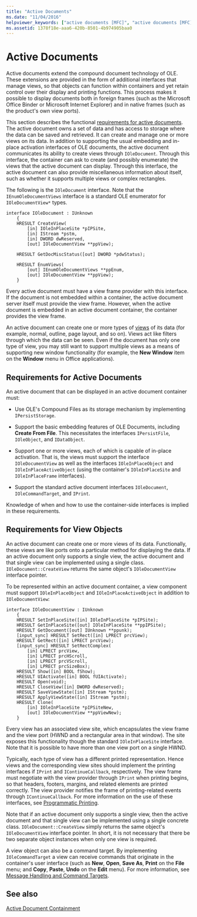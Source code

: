 ```yaml
---
title: "Active Documents"
ms.date: "11/04/2016"
helpviewer_keywords: ["active documents [MFC]", "active documents [MFC], requirements", "view objects [MFC], requirements", "OLE [MFC], active documents", "views [MFC], active documents", "active documents [MFC], views"]
ms.assetid: 1378f18e-aaa6-420b-8501-4b974905baa0
---
```

# Active Documents

Active documents extend the compound document technology of OLE. These extensions are provided in the form of additional interfaces that manage views, so that objects can function within containers and yet retain control over their display and printing functions. This process makes it possible to display documents both in foreign frames (such as the Microsoft Office Binder or Microsoft Internet Explorer) and in native frames (such as the product's own view ports).

This section describes the functional [requirements for active documents](#requirements_for_active_documents). The active document owns a set of data and has access to storage where the data can be saved and retrieved. It can create and manage one or more views on its data. In addition to supporting the usual embedding and in-place activation interfaces of OLE documents, the active document communicates its ability to create views through `IOleDocument`. Through this interface, the container can ask to create (and possibly enumerate) the views that the active document can display. Through this interface, the active document can also provide miscellaneous information about itself, such as whether it supports multiple views or complex rectangles.

The following is the `IOleDocument` interface. Note that the `IEnumOleDocumentViews` interface is a standard OLE enumerator for `IOleDocumentView*` types.

```
interface IOleDocument : IUnknown
    {
    HRESULT CreateView(
        [in] IOleInPlaceSite *pIPSite,
        [in] IStream *pstm,
        [in] DWORD dwReserved,
        [out] IOleDocumentView **ppView);

    HRESULT GetDocMiscStatus([out] DWORD *pdwStatus);

    HRESULT EnumViews(
        [out] IEnumOleDocumentViews **ppEnum,
        [out] IOleDocumentView **ppView);
    }
```

Every active document must have a view frame provider with this interface. If the document is not embedded within a container, the active document server itself must provide the view frame. However, when the active document is embedded in an active document container, the container provides the view frame.

An active document can create one or more types of [views](#requirements_for_view_objects) of its data (for example, normal, outline, page layout, and so on). Views act like filters through which the data can be seen. Even if the document has only one type of view, you may still want to support multiple views as a means of supporting new window functionality (for example, the **New Window** item on the **Window** menu in Office applications).

## <a name="requirements_for_active_documents"></a> Requirements for Active Documents

An active document that can be displayed in an active document container must:

- Use OLE's Compound Files as its storage mechanism by implementing `IPersistStorage`.

- Support the basic embedding features of OLE Documents, including **Create From File**. This necessitates the interfaces `IPersistFile`, `IOleObject`, and `IDataObject`.

- Support one or more views, each of which is capable of in-place activation. That is, the views must support the interface `IOleDocumentView` as well as the interfaces `IOleInPlaceObject` and `IOleInPlaceActiveObject` (using the container's `IOleInPlaceSite` and `IOleInPlaceFrame` interfaces).

- Support the standard active document interfaces `IOleDocument`, `IOleCommandTarget`, and `IPrint`.

Knowledge of when and how to use the container-side interfaces is implied in these requirements.

## <a name="requirements_for_view_objects"></a> Requirements for View Objects

An active document can create one or more views of its data. Functionally, these views are like ports onto a particular method for displaying the data. If an active document only supports a single view, the active document and that single view can be implemented using a single class. `IOleDocument::CreateView` returns the same object's `IOleDocumentView` interface pointer.

To be represented within an active document container, a view component must support `IOleInPlaceObject` and `IOleInPlaceActiveObject` in addition to `IOleDocumentView`:

```
interface IOleDocumentView : IUnknown
    {
    HRESULT SetInPlaceSite([in] IOleInPlaceSite *pIPSite);
    HRESULT GetInPlaceSite([out] IOleInPlaceSite **ppIPSite);
    HRESULT GetDocument([out] IUnknown **ppunk);
    [input_sync] HRESULT SetRect([in] LPRECT prcView);
    HRESULT GetRect([in] LPRECT prcView);
    [input_sync] HRESULT SetRectComplex(
        [in] LPRECT prcView,
        [in] LPRECT prcHScroll,
        [in] LPRECT prcVScroll,
        [in] LPRECT prcSizeBox);
    HRESULT Show([in] BOOL fShow);
    HRESULT UIActivate([in] BOOL fUIActivate);
    HRESULT Open(void);
    HRESULT CloseView([in] DWORD dwReserved);
    HRESULT SaveViewState([in] IStream *pstm);
    HRESULT ApplyViewState([in] IStream *pstm);
    HRESULT Clone(
        [in] IOleInPlaceSite *pIPSiteNew,
        [out] IOleDocumentView **ppViewNew);
    }
```

Every view has an associated view site, which encapsulates the view frame and the view port (HWND and a rectangular area in that window). The site exposes this functionality though the standard `IOleInPlaceSite` interface. Note that it is possible to have more than one view port on a single HWND.

Typically, each type of view has a different printed representation. Hence views and the corresponding view sites should implement the printing interfaces if `IPrint` and `IContinueCallback`, respectively. The view frame must negotiate with the view provider through `IPrint` when printing begins, so that headers, footers, margins, and related elements are printed correctly. The view provider notifies the frame of printing-related events through `IContinueCallback`. For more information on the use of these interfaces, see [Programmatic Printing](programmatic-printing.md).

Note that if an active document only supports a single view, then the active document and that single view can be implemented using a single concrete class. `IOleDocument::CreateView` simply returns the same object's `IOleDocumentView` interface pointer. In short, it is not necessary that there be two separate object instances when only one view is required.

A view object can also be a command target. By implementing `IOleCommandTarget` a view can receive commands that originate in the container's user interface (such as **New**, **Open**, **Save As**, **Print** on the **File** menu; and **Copy**, **Paste**, **Undo** on the **Edit** menu). For more information, see [Message Handling and Command Targets](message-handling-and-command-targets.md).

## See also

[Active Document Containment](active-document-containment.md)
